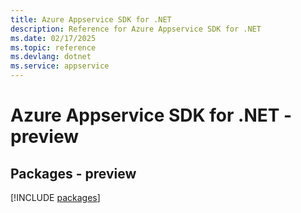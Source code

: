 ```yaml
---
title: Azure Appservice SDK for .NET
description: Reference for Azure Appservice SDK for .NET
ms.date: 02/17/2025
ms.topic: reference
ms.devlang: dotnet
ms.service: appservice
---
```

# Azure Appservice SDK for .NET - preview
## Packages - preview
[!INCLUDE [packages](appservice-index.md)]